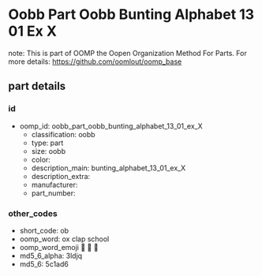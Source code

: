 # Oobb Part Oobb Bunting Alphabet 13 01 Ex X  

note: This is part of OOMP the Oopen Organization Method For Parts. For more details: https://github.com/oomlout/oomp_base

##  part details





### id
* oomp_id: oobb_part_oobb_bunting_alphabet_13_01_ex_X
  * classification: oobb
  * type: part
  * size: oobb
  * color: 
  * description_main: bunting_alphabet_13_01_ex_X
  * description_extra: 
  * manufacturer: 
  * part_number: 

### other_codes
* short_code: ob
* oomp_word: ox clap school
* oomp_word_emoji :ox: :clap: :school:
* md5_6_alpha: 3ldjq
* md5_6: 5c1ad6